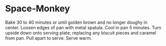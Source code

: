 # Space-Monkey
Bake 30 to 40 minutes or until golden brown and no longer doughy in center. Loosen edges of pan with metal spatula. Cool in pan 5 minutes. Turn upside down onto serving plate; replacing any biscuit pieces and caramel from pan. Pull apart to serve. Serve warm.
